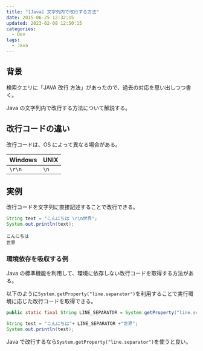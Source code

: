 ```yaml
---
title: "[Java] 文字列内で改行する方法"
date: 2015-06-25 12:32:15
updated: 2023-02-08 12:50:15
categories:
  - Dev
tags:
  - Java
---
```


## 背景

<!-- textlint-disable -->

検索クエリに「JAVA 改行 方法」があったので、過去の対応を思い出しつつ書く。

<!-- textlint-enable -->

Java の文字列内で改行する方法について解説する。

## 改行コードの違い

改行コードは、OS によって異なる場合がある。

| Windows | UNIX |
| :------ | :--- |
| `\r\n`  | `\n` |

## 実例

改行コードを文字列に直接記述することで改行できる。

```java
String text = "こんにちは \r\n世界";
System.out.println(text);
```

```
こんにちは
世界
```

### 環境依存を吸収する例

Java の標準機能を利用して、環境に依存しない改行コードを取得する方法がある。

以下のように`System.getProperty("line.separator")`を利用することで実行環境に応じた改行コードを取得できる。

```java
public static final String LINE_SEPARATOR = System.getProperty("line.separator");

String test = "こんにちは"+ LINE_SEPARATOR +"世界";
System.out.println(test);
```

Java で改行するなら`System.getProperty("line.separator")`を使うと良い。
